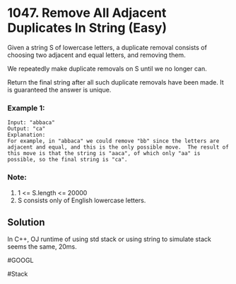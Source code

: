 # 1047. Remove All Adjacent Duplicates In String (Easy)

Given a string S of lowercase letters, a duplicate removal consists of choosing two adjacent and equal letters, and removing them.

We repeatedly make duplicate removals on S until we no longer can.

Return the final string after all such duplicate removals have been made.  It is guaranteed the answer is unique.

### Example 1:
```
Input: "abbaca"
Output: "ca"
Explanation: 
For example, in "abbaca" we could remove "bb" since the letters are adjacent and equal, and this is the only possible move.  The result of this move is that the string is "aaca", of which only "aa" is possible, so the final string is "ca".
```

### Note:
1. 1 <= S.length <= 20000
2. S consists only of English lowercase letters.

## Solution
In C++, OJ runtime of using std stack or using string to simulate stack seems the same, 20ms.

#GOOGL

#Stack
